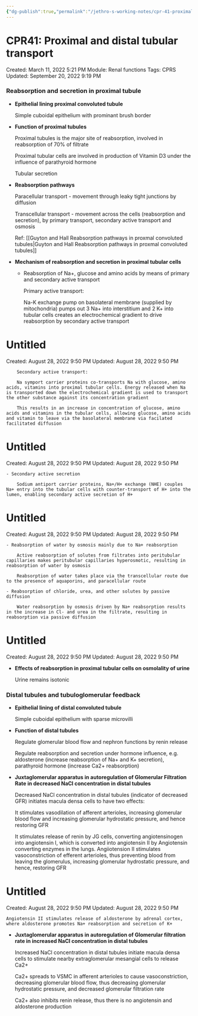 ```yaml
---
{"dg-publish":true,"permalink":"/jethro-s-working-notes/cpr-41-proximal-and-distal-tubular-transport/","dgPassFrontmatter":true}
---
```



# CPR41: Proximal and distal tubular transport

Created: March 11, 2022 5:21 PM
Module: Renal functions
Tags: CPRS
Updated: September 20, 2022 9:19 PM

### Reabsorption and secretion in proximal tubule

- **Epithelial lining proximal convoluted tubule**
    
    Simple cuboidal epithelium with prominant brush border
    
- **Function of proximal tubules**
    
    Proximal tubules is the major site of reabsorption, involved in reabsorption of 70% of filtrate
    
    Proximal tubular cells are involved in production of Vitamin D3 under the influence of parathyroid hormone
    
    Tubular secretion
    
- **Reabsorption pathways**
    
    Paracellular transport - movement through leaky tight junctions by diffusion
    
    Transcellular transport - movement across the cells (reabsorption and secretion), by primary transport, secondary active transport and osmosis
    
    Ref: [[Guyton and Hall  Reabsorption pathways in proxmal convoluted tubules\|Guyton and Hall  Reabsorption pathways in proxmal convoluted tubules]] 
    
- **Mechanism of reabsorption and secretion in proximal tubular cells**
    - Reabsorption of Na+, glucose and amino acids by means of primary and secondary active transport
        
        Primary active transport:
        
        Na-K exchange pump on basolateral membrane (supplied by mitochondria) pumps out 3 Na+ into interstitium and 2 K+ into tubular cells creates an electrochemical gradient to drive reabsorption by secondary active transport
        
        
<div class="transclusion internal-embed is-loaded"><div class="markdown-embed">





# Untitled

Created: August 28, 2022 9:50 PM
Updated: August 28, 2022 9:50 PM

</div></div>

        
        Secondary active transport:
        
        Na symport carrier proteins co-transports Na with glucose, amino acids, vitamins into proximal tubular cells. Energy released when Na is transported down the electrochemical gradient is used to transport the other substance against its concentration gradient
        
        This results in an increase in concentration of glucose, amino acids and vitamins in the tubular cells, allowing glucose, amino acids and vitamin to leave via the basolateral membrane via facilated facilitated diffusion
        
        
<div class="transclusion internal-embed is-loaded"><div class="markdown-embed">





# Untitled

Created: August 28, 2022 9:50 PM
Updated: August 28, 2022 9:50 PM

</div></div>

        
    - Secondary active secretion
        
        Sodium antiport carrier proteins, Na+/H+ exchange (NHE) couples Na+ entry into the tubular cells with counter-transport of H+ into the lumen, enabling secondary active secretion of H+
        
        
<div class="transclusion internal-embed is-loaded"><div class="markdown-embed">





# Untitled

Created: August 28, 2022 9:50 PM
Updated: August 28, 2022 9:50 PM

</div></div>

        
    - Reabsorption of water by osmosis mainly due to Na+ reabsorption
        
        Active reabsorption of solutes from filtrates into peritubular capillaries makes peritubular capillaries hyperosmotic, resulting in reabsorption of water by osmosis
        
        Reabsorption of water takes place via the transcellular route due to the presence of aquaporins, and paracellular route
        
    - Reabsorption of chloride, urea, and other solutes by passive diffusion
        
        Water reabsorption by osmosis driven by Na+ reabsorption results in the increase in Cl- and urea in the filtrate, resulting in reabsorption via passive diffusion
        
        
<div class="transclusion internal-embed is-loaded"><div class="markdown-embed">





# Untitled

Created: August 28, 2022 9:50 PM
Updated: August 28, 2022 9:50 PM

</div></div>

        
- **Effects of reabsorption in proximal tubular cells on osmolality of urine**
    
    Urine remains isotonic
    

### Distal tubules and tubuloglomerular feedback

- **Epithelial lining of distal convoluted tubule**
    
    Simple cuboidal epithelium with sparse microvilli
    
- **Function of distal tubules**
    
    Regulate glomerular blood flow and nephron functions by renin release
    
    Regulate reabsorption and secretion under hormone influence, e.g. aldosterone (increase reabsorption of Na+ and K+ secretion), parathyroid hormone (increase Ca2+ reabsorption)
    
- **Juxtaglomerular apparatus in autoregulation of Glomerular Filtration Rate in decreased NaCl concentration in distal tubules**
    
    Decreased NaCl concentration in distal tubules (indicator of decreased GFR) initiates macula densa cells to have two effects:
    
    It stimulates vasodilation of afferent arterioles, increasing glomerular blood flow and increasing glomerular hydrostatic pressure, and hence restoring GFR
    
    It stimulates release of renin by JG cells, converting angiotensinogen into angiotensin I, which is converted into angiotensin II by Angiotensin converting enzymes in the lungs. Angiiotension II stimulates vasoconstriction of efferent arterioles, thus preventing blood from leaving the glomerulus, increasing glomerular hydrostatic pressure, and hence, restoring GFR
    
    
<div class="transclusion internal-embed is-loaded"><div class="markdown-embed">





# Untitled

Created: August 28, 2022 9:50 PM
Updated: August 28, 2022 9:50 PM

</div></div>

    
    Angiotensin II stimulates release of aldosterone by adrenal cortex, where aldosterone promotes Na+ reabsorption and secretion of K+
    
- **Juxtaglomerular apparatus in autoregulation of Glomerular filtration rate in increased NaCl concentration in distal tubules**
    
    Increased NaCl concentration in distal tubules initiate macula densa cells to stimulate nearby extraglomerular mesangial cells to release Ca2+
    
    Ca2+ spreads to VSMC in afferent arterioles to cause vasoconstriction, decreasing glomerular blood flow, thus decreasing glomerular hydrostatic pressure, and decreased glomerular filtration rate
    
    Ca2+ also inhibits renin release, thus there is no angiotensin and aldosterone production